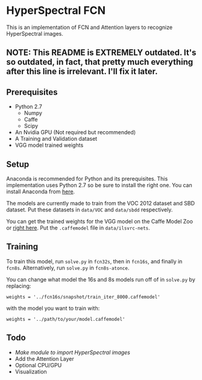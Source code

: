 # HyperSpectral FCN
This is an implementation of FCN and Attention layers to recognize HyperSpectral images.

## NOTE: This README is EXTREMELY outdated. It's so outdated, in fact, that pretty much everything after this line is irrelevant. I'll fix it later.

## Prerequisites
- Python 2.7
  - Numpy
  - Caffe
  - Scipy
- An Nvidia GPU (Not required but recommended)
- A Training and Validation dataset
- VGG model trained weights

## Setup
Anaconda is recommended for Python and its prerequisites. This implementation uses Python 2.7 so be sure to install the right one.
You can install Anaconda from [here](https://www.continuum.io/downloads).

The models are currently made to train from the VOC 2012 dataset and SBD dataset. Put these datasets in `data/VOC` and `data/sbdd` respectively.

You can get the trained weights for the VGG model on the Caffe Model Zoo or [right here](https://gist.github.com/ksimonyan/211839e770f7b538e2d8#file-readme-md). Put the `.caffemodel` file in `data/ilsvrc-nets`.

## Training
To train this model, run `solve.py` in `fcn32s`, then in `fcn16s`, and finally in `fcn8s`. Alternatively, run `solve.py` in `fcn8s-atonce`.

You can change what model the 16s and 8s models run off of in `solve.py` by replacing:

```
weights = '../fcn16s/snapshot/train_iter_8000.caffemodel'
```
with the model you want to train with:

```
weights = '../path/to/your/model.caffemodel'
```

## Todo
- *Make module to import HyperSpectral images*
- Add the Attention Layer
- Optional CPU/GPU
- Visualization
